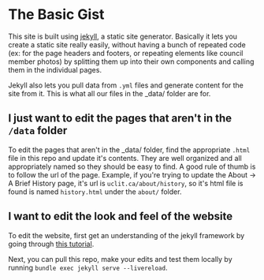 # The Basic Gist
This site is built using [jekyll](https://jekyllrb.com/), a static site generator. Basically it lets you create a static site really easily, without having a bunch of repeated code (ex: for the page headers and footers, or repeating elements like council member photos) by splitting them up into their own components and calling them in the individual pages.

Jekyll also lets you pull data from `.yml` files and generate content for the site from it. This is what all our files in the _data/ folder are for.

## I just want to edit the pages that aren't in the `/data` folder
To edit the pages that aren't in the _data/ folder, find the appropriate `.html` file in this repo and update it's contents. They are well organized and all appropriately named so they should be easy to find. A good rule of thumb is to follow the url of the page. Example, if you're trying to update the About -> A Brief History page, it's url is `uclit.ca/about/history`, so it's html file is found is named `history.html` under the `about/` folder.

## I want to edit the look and feel of the website
To edit the website, first get an understanding of the jekyll framework by going through [this tutorial](https://jekyllrb.com/docs/).

Next, you can pull this repo, make your edits and test them locally by running `bundle exec jekyll serve --livereload`.
